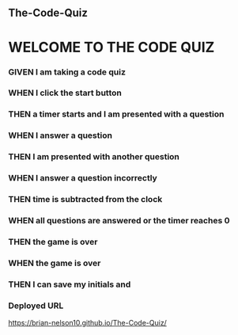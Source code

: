## The-Code-Quiz

# WELCOME TO THE CODE QUIZ

### GIVEN I am taking a code quiz
### WHEN I click the start button
### THEN a timer starts and I am presented with a question
### WHEN I answer a question
### THEN I am presented with another question
### WHEN I answer a question incorrectly
### THEN time is subtracted from the clock
### WHEN all questions are answered or the timer reaches 0
### THEN the game is over
### WHEN the game is over
### THEN I can save my initials and 

### Deployed URL
https://brian-nelson10.github.io/The-Code-Quiz/